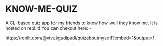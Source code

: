 # KNOW-ME-QUIZ

A CLI based quiz app for my friends to know how well they know me.
It is hosted on repl.it! You can chekout here: -

https://replit.com/@vivekgudipudi/quizaboutmyself?embed=1&output=1
